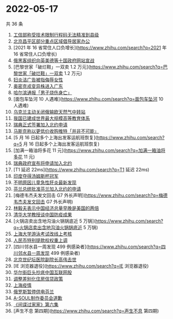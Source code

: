# 2022-05-17

共 36 条

<!-- BEGIN ZHIHUSEARCH -->
<!-- 最后更新时间 Tue May 17 2022 21:33:05 GMT+0800 (China Standard Time) -->
1. [工信部称受技术限制行程码无法精准到县级](https://www.zhihu.com/search?q=工信部称受技术限制行程码无法精准到县级)
1. [北京昌平区部分重点区域倡导居家办公](https://www.zhihu.com/search?q=北京昌平区部分重点区域倡导居家办公)
1. [2021 年 16 省常住人口负增长](https://www.zhihu.com/search?q=2021 年 16 省常住人口负增长)
1. [俄黑客组织向英美德等十国政府网站宣战](https://www.zhihu.com/search?q=俄黑客组织向英美德等十国政府网站宣战)
1. [巴黎世家「破烂鞋」一双卖 1.2 万元](https://www.zhihu.com/search?q=巴黎世家「破烂鞋」一双卖 1.2 万元)
1. [妇炎洁广告被指侮辱女性](https://www.zhihu.com/search?q=妇炎洁广告被指侮辱女性)
1. [奥密克戎变异株进入广东](https://www.zhihu.com/search?q=奥密克戎变异株进入广东)
1. [哈尔滨通报「男子烧伤身亡」](https://www.zhihu.com/search?q=哈尔滨通报「男子烧伤身亡」)
1. [面包车坠河 10 人遇难](https://www.zhihu.com/search?q=面包车坠河 10 人遇难)
1. [乌克兰主动关闭俄输欧天然气中转站](https://www.zhihu.com/search?q=乌克兰主动关闭俄输欧天然气中转站)
1. [我国已建成世界最大规模高等教育体系](https://www.zhihu.com/search?q=我国已建成世界最大规模高等教育体系)
1. [瑞典正式签署加入北约申请](https://www.zhihu.com/search?q=瑞典正式签署加入北约申请)
1. [马斯克称以更低价收购推特「并非不可能」](https://www.zhihu.com/search?q=马斯克称以更低价收购推特「并非不可能」)
1. [5 月 16 日起多个上海出发客运航班恢复](https://www.zhihu.com/search?q=5 月 16 日起多个上海出发客运航班恢复)
1. [加满一箱油将多花 11 元](https://www.zhihu.com/search?q=加满一箱油将多花 11 元)
1. [瑞典政府宣布将申请加入北约](https://www.zhihu.com/search?q=瑞典政府宣布将申请加入北约)
1. [T1 延迟 22ms](https://www.zhihu.com/search?q=T1 延迟 22ms)
1. [印度夺得汤姆斯杯冠军](https://www.zhihu.com/search?q=印度夺得汤姆斯杯冠军)
1. [不明原因儿童急性肝炎最新发现](https://www.zhihu.com/search?q=不明原因儿童急性肝炎最新发现)
1. [芬兰总统批准芬兰加入北约的申请](https://www.zhihu.com/search?q=芬兰总统批准芬兰加入北约的申请)
1. [梅德韦杰夫发文回击 G7 外长声明](https://www.zhihu.com/search?q=梅德韦杰夫发文回击 G7 外长声明)
1. [林毅夫表示中国经济总量早晚是美国的两倍](https://www.zhihu.com/search?q=林毅夫表示中国经济总量早晚是美国的两倍)
1. [清华大学教授谈中国防疫成果](https://www.zhihu.com/search?q=清华大学教授谈中国防疫成果)
1. [火锅店卖出含地沟油火锅锅底近 5 万锅](https://www.zhihu.com/search?q=火锅店卖出含地沟油火锅锅底近 5 万锅)
1. [上海大学游泳考试改线上考核](https://www.zhihu.com/search?q=上海大学游泳考试改线上考核)
1. [人民币特别提款权权重上调](https://www.zhihu.com/search?q=人民币特别提款权权重上调)
1. [四川邻水县一周发现 499 例感染者](https://www.zhihu.com/search?q=四川邻水县一周发现 499 例感染者)
1. [北京世纪坛医院副院长高伟去世](https://www.zhihu.com/search?q=北京世纪坛医院副院长高伟去世)
1. [IE 浏览器退役](https://www.zhihu.com/search?q=IE 浏览器退役)
1. [华尔街巨头抄底中国互联网股](https://www.zhihu.com/search?q=华尔街巨头抄底中国互联网股)
1. [调整差别化住房信贷政策](https://www.zhihu.com/search?q=调整差别化住房信贷政策)
1. [上海疫情](https://www.zhihu.com/search?q=上海疫情)
1. [俄罗斯暂停供电芬兰](https://www.zhihu.com/search?q=俄罗斯暂停供电芬兰)
1. [A-SOUL制作委员会道歉](https://www.zhihu.com/search?q=A-SOUL制作委员会道歉)
1. [《间谍过家家》第六集](https://www.zhihu.com/search?q=《间谍过家家》第六集)
1. [声生不息 第四期](https://www.zhihu.com/search?q=声生不息 第四期)
<!-- END ZHIHUSEARCH -->
